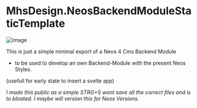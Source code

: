 # MhsDesign.NeosBackendModuleStaticTemplate

![image](https://user-images.githubusercontent.com/85400359/164996022-fac8f236-7ebd-4fe5-a830-5be5fad025d4.png)


This is just a simple minimal export of a Neos 4 Cms Backend Module
- to be used to develop an own Backend-Module *with* the present Neos Styles.

(usefull for early state to insert a svelte app)

*I made this public as a simple STRG+S wont save all the correct files and is to bloated. I maybe will version this for Neos Versions.*
